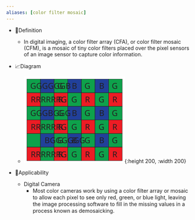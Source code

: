 ```yaml
---
aliases: [color filter mosaic]
---
```


- 📝Definition
    - In digital imaging, a color filter array (CFA), or color filter mosaic (CFM), is a mosaic of tiny color filters placed over the pixel sensors of an image sensor to capture color information.
    
- 📈Diagram
    - ![name](../assets/color_filter_array.svg){:height 200, :width 200}
    
- 🤳Applicability
    - Digital Camera
        - Most color cameras work by using a color ﬁlter array or mosaic to allow each pixel to see only red, green, or blue light, leaving the image processing software to ﬁll in the missing values in a process known as demosaicking.
        